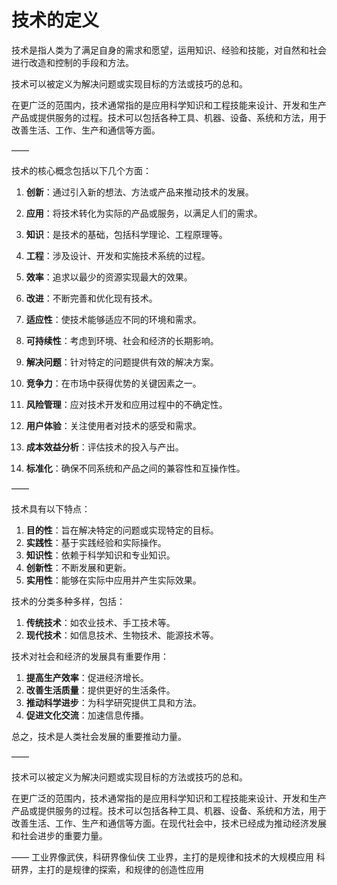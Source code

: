 # 技术的定义

技术是指人类为了满足自身的需求和愿望，运用知识、经验和技能，对自然和社会进行改造和控制的手段和方法。

技术可以被定义为解决问题或实现目标的方法或技巧的总和。

在更广泛的范围内，技术通常指的是应用科学知识和工程技能来设计、开发和生产产品或提供服务的过程。技术可以包括各种工具、机器、设备、系统和方法，用于改善生活、工作、生产和通信等方面。

——

技术的核心概念包括以下几个方面：

1. **创新**：通过引入新的想法、方法或产品来推动技术的发展。
2. **应用**：将技术转化为实际的产品或服务，以满足人们的需求。 
3. **知识**：是技术的基础，包括科学理论、工程原理等。
4. **工程**：涉及设计、开发和实施技术系统的过程。
5. **效率**：追求以最少的资源实现最大的效果。 
6. **改进**：不断完善和优化现有技术。
7. **适应性**：使技术能够适应不同的环境和需求。 
8. **可持续性**：考虑到环境、社会和经济的长期影响。 
9. **解决问题**：针对特定的问题提供有效的解决方案。 
10. **竞争力**：在市场中获得优势的关键因素之一。

11. **风险管理**：应对技术开发和应用过程中的不确定性。

12. **用户体验**：关注使用者对技术的感受和需求。

13. **成本效益分析**：评估技术的投入与产出。

 14. **标准化**：确保不同系统和产品之间的兼容性和互操作性。

——

 技术具有以下特点：

1. **目的性**：旨在解决特定的问题或实现特定的目标。 
2. **实践性**：基于实践经验和实际操作。
3. **知识性**：依赖于科学知识和专业知识。
4. **创新性**：不断发展和更新。
5. **实用性**：能够在实际中应用并产生实际效果。

 技术的分类多种多样，包括：

1. **传统技术**：如农业技术、手工技术等。
2. **现代技术**：如信息技术、生物技术、能源技术等。

 技术对社会和经济的发展具有重要作用： 

1. **提高生产效率**：促进经济增长。 
2. **改善生活质量**：提供更好的生活条件。 
3. **推动科学进步**：为科学研究提供工具和方法。
4. **促进文化交流**：加速信息传播。

 总之，技术是人类社会发展的重要推动力量。

——

技术可以被定义为解决问题或实现目标的方法或技巧的总和。

在更广泛的范围内，技术通常指的是应用科学知识和工程技能来设计、开发和生产产品或提供服务的过程。技术可以包括各种工具、机器、设备、系统和方法，用于改善生活、工作、生产和通信等方面。在现代社会中，技术已经成为推动经济发展和社会进步的重要力量。

——
工业界像武侠，科研界像仙侠
工业界，主打的是规律和技术的大规模应用
科研界，主打的是规律的探索，和规律的创造性应用